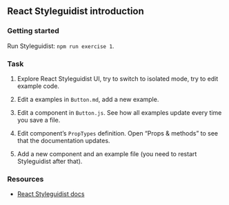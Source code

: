 ## React Styleguidist introduction

### Getting started

Run Styleguidist: `npm run exercise 1`.

### Task

1.  Explore React Styleguidist UI, try to switch to isolated mode, try to edit example code.

2.  Edit a examples in `Button.md`, add a new example.

3.  Edit a component in `Button.js`. See how all examples update every time you save a file.

4.  Edit component’s `PropTypes` definition. Open “Props & methods” to see that the documentation updates.

5.  Add a new component and an example file (you need to restart Styleguidist after that).

### Resources

* [React Styleguidist docs](https://react-styleguidist.js.org/docs/getting-started.html)
